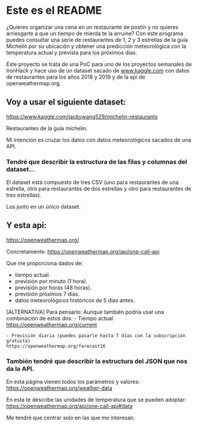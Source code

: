 # Este es el README
¿Quieres organizar una cena en un restaurante de postín y no quieres arriesgarte a que un tiempo de mierda te la arruine? Con este programa puedes consultar una serie de restaurantes de 1, 2 y 3 estrellas de la guía Michelín por su ubicación y obtener una predicción meteorológica con la temperatura actual y prevista para los próximos días.

Este proyecto se trata de una PoC para uno de los proyectos semanales de IronHack y hace uso de un dataset sacado de www.kaggle.com con datos de restaurantes para los años 2018 y 2019 y de la api de openweathermap.org.


## Voy a usar el siguiente dataset:
https://www.kaggle.com/jackywang529/michelin-restaurants

Restaurantes de la guía michelin.

Mi intención es cruzar los datos con datos meteorológicos sacados de una API.

### Tendré que describir la estructura de las filas y columnas del dataset...
El dataset está compuesto de tres CSV (uno para restaurantes de una estrella, otro para restaurantes de dos estrellas y otro para restaurantes de tres estrellas).

Los junto en un único dataset.


## Y esta api:
https://openweathermap.org/

Concretamente:
https://openweathermap.org/api/one-call-api

Que me proporciona dados de:
- tiempo actual.
- previsión por minuto (1 hora).
- previsión por horas (48 horas).
- previsión próximos 7 días.
- datos meteorológicos históricos de 5 días antes.

[ALTERNATIVA] Para pensarlo:
    Aunque también podría usar una combinación de estos dos:
    - Tiempo actual
    https://openweathermap.org/current

    - Previsión diaria (puedes pasarle hasta 7 días con la subscripción gratuita)
    https://openweathermap.org/forecast16
    
### También tendré que describir la estructura del JSON que nos da la API.
En esta página vienen todos los parámetros y valores:
https://openweathermap.org/weather-data

En esta te describe las unidades de temperatura que se pueden adoptar:
https://openweathermap.org/api/one-call-api#data

Me tendré que centrar solo en las que me interesan.